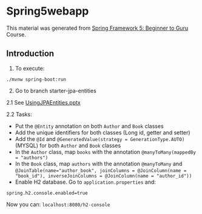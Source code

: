 # Spring5webapp

This material was generated from 
[Spring Framework 5: Beginner to Guru](http://www.udemy.com/course/spring-framework-5-beginner-to-guru) 
Course.

## Introduction

1. To execute: 

```
./mvnw spring-boot:run
```

2. Go to branch starter-jpa-entities

2.1 See [UsingJPAEntities.pptx](docs/ppts/UsingJPAEntities.pptx)

2.2 Tasks:

- Put the ```@Entity``` annotation on both ```Author``` and ```Book``` classes
- Add the unique identifiers for both classes (Long id, getter and setter)
- Add the ```@Id``` and ```@GeneratedValue(strategy = GenerationType.AUTO)``` (MYSQL) for both ```Author``` and 
```Book``` classes
- In the ```Author``` class, map ```books``` with the annotation ```@manyToMany(mappedBy = "authors")```
- In the ```Book``` class, map ```authors``` with the annotation ```@manyToMany``` and ```@JoinTable(name="author_book", joinColumns = @JoinColumn(name = "book_id"), inverseJoinColumns = @JoinColumn(name = "author_id"))```
- Enable H2 database. Go to ```application.properties``` and:

```
spring.h2.console.enabled=true
```

Now you can: ```localhost:8080/h2-console``` 